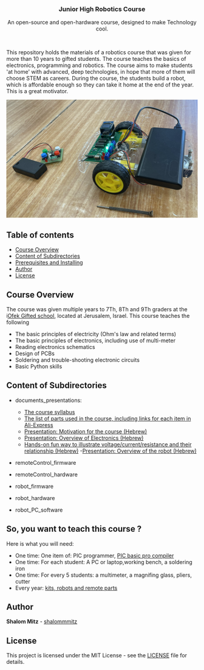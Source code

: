 <p align="center">
  <h3 align="center">Junior High Robotics Course</h3>

  <p align="center">
    An open-source and open-hardware course, designed to make Technology cool.
  </p>
</p>
<br>

This repository holds the materials of a robotics course that was given for more than 10 years to gifted students. The course teaches the basics of electronics, programming and robotics. The course aims to make students 'at home' with advanced, deep technologies, in hope that more of them will choose STEM as careers.
During the course, the students build a robot, which is affordable enough so they can take it home at the end of the year. This is a great motivator.

![Alt text](robot_and_remote.png?raw=true "The robot and remote-control assembled")

## Table of contents

- [Course Overview](#course-overview)
- [Content of Subdirectories](#content-of-subdirectories)
- [Prerequisites and Installing](#prerequisites-and-installing)
- [Author](#author)
- [License](#license)

## Course Overview

The course was given multiple years to 7Th, 8Th and 9Th graders at the i[Ofek Gifted school](http://projects.jerusalemfoundation.org/education/education/ofek-school-for-gifted-children.aspx), located at Jerusalem, Israel.
This course teaches the following

- The basic principles of electricity (Ohm's law and related terms)
- The basic principles of electronics, including use of multi-meter
- Reading electronics schematics
- Design of PCBs
- Soldering and trouble-shooting electronic circuits
- Basic Python skills


## Content of Subdirectories

- documents_presentations:
    - [The course syllabus](documents_presentations/syllabus.md)
    - [The list of parts used in the course, including links for each item in Ali-Express](documents_presentations/22_08_Ofek_robotics_purchases.xlsx)
    - [Presentation: Motivation for the course (Hebrew)](documents_presentations/advocating_technology_at_junior_high_Hebrew.pptx)
    - [Presentation: Overview of Electronics (Hebrew)](documents_presentations/electronics_overview_Hebrew.ppt)
    - [Hands-on fun way to illustrate voltage/current/resistance and their relationship (Hebrew)](documents_presentations/ohm_law_experiment.doc)
    -[Presentation: Overview of the robot (Hebrew)](documents_presentations/robot_overview_Hebrew.ppt) 

- remoteControl_firmware
- remoteControl_hardware
- robot_firmware
- robot_hardware
- robot_PC_software

## So, you want to teach this course ?

Here is what you will need:

- One time: One item of: PIC programmer, [PIC basic pro compiler](http://store.melabs.com/prod/PBP/PBP3-2.html)
- One time: For each student: A PC or laptop,working bench, a soldering iron
- One time: For every 5 students: a multimeter, a magnifing glass, pliers, cutter 
- Every year: [kits, robots and remote parts](documents_presentations/22_08_Ofek_robotics_purchases.xlsx)


## Author

**Shalom Mitz** - [shalommmitz](https://github.com/shalommmitz)

## License

This project is licensed under the MIT License - see the [LICENSE](LICENSE ) file for details.

